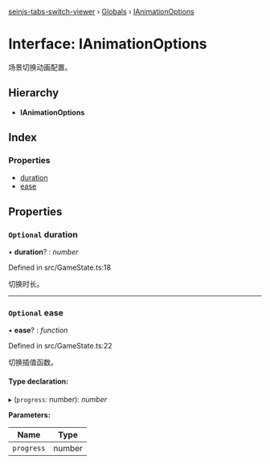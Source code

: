 [seinjs-tabs-switch-viewer](../README.md) › [Globals](../globals.md) › [IAnimationOptions](ianimationoptions.md)

# Interface: IAnimationOptions

场景切换动画配置。

## Hierarchy

* **IAnimationOptions**

## Index

### Properties

* [duration](ianimationoptions.md#optional-duration)
* [ease](ianimationoptions.md#optional-ease)

## Properties

### `Optional` duration

• **duration**? : *number*

Defined in src/GameState.ts:18

切换时长。

___

### `Optional` ease

• **ease**? : *function*

Defined in src/GameState.ts:22

切换插值函数。

#### Type declaration:

▸ (`progress`: number): *number*

**Parameters:**

Name | Type |
------ | ------ |
`progress` | number |
